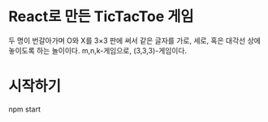 # React로 만든 TicTacToe 게임

두 명이 번갈아가며 O와 X를 3×3 판에 써서 같은 글자를 가로, 세로, 혹은 대각선 상에 놓이도록 하는 놀이이다. m,n,k-게임으로, (3,3,3)-게임이다.

# 시작하기

npm start
